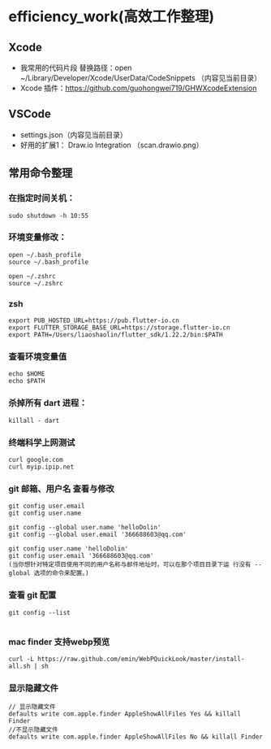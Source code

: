 # efficiency_work(高效工作整理)

## Xcode 
* 我常用的代码片段 替换路径：open ~/Library/Developer/Xcode/UserData/CodeSnippets （内容见当前目录）
* Xcode 插件：https://github.com/guohongwei719/GHWXcodeExtension
## VSCode 
* settings.json（内容见当前目录）
* 好用的扩展1： Draw.io Integration （scan.drawio.png）

## 常用命令整理

### 在指定时间关机：
```
sudo shutdown -h 10:55                                  
```
### 环境变量修改：
```
open ~/.bash_profile
source ~/.bash_profile

open ~/.zshrc
source ~/.zshrc
```

### zsh
```
export PUB_HOSTED_URL=https://pub.flutter-io.cn
export FLUTTER_STORAGE_BASE_URL=https://storage.flutter-io.cn
export PATH=/Users/liaoshaolin/flutter_sdk/1.22.2/bin:$PATH
```

### 查看环境变量值
```
echo $HOME
echo $PATH
```
### 杀掉所有 dart 进程：
```
killall - dart
```
### 终端科学上网测试
```
curl google.com
curl myip.ipip.net
```
### git 邮箱、用户名 查看与修改
```
git config user.email
git config user.name

git config --global user.name 'helloDolin'
git config --global user.email '366688603@qq.com'

git config user.name 'helloDolin'
git config user.email '366688603@qq.com'
(当你想针对特定项目使用不同的用户名称与邮件地址时，可以在那个项目目录下运 行没有 --global 选项的命令来配置。)
```

### 查看 git 配置
```
git config --list


```
### mac finder 支持webp预览
```
curl -L https://raw.github.com/emin/WebPQuickLook/master/install-all.sh | sh
```
### 显示隐藏文件
```
// 显示隐藏文件
defaults write com.apple.finder AppleShowAllFiles Yes && killall Finder 
//不显示隐藏文件
defaults write com.apple.finder AppleShowAllFiles No && killall Finder 
```


